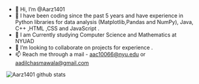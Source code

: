- 👋 Hi, I’m @Aarz1401
- 👀 I have been coding since the past 5 years and have experience in Python libraries for data analysis (Matplotlib,Pandas and NumPy), Java, C++ ,HTML ,CSS and JavaScript .
- 🌱 I am Currently studying Computer Science and Mathematics at NYUAD 
- 💞️ I’m looking to collaborate on projects for experience .
- 📫 Reach me through a mail - aac10066@nyu.edu or aadilchasmawala@gmail.com

![Aarz1401 github stats](https://github-readme-stats.vercel.app/api?username=Aarz1401&show_icons=true&hide_border=true)

